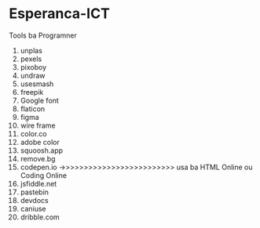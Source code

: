 # Esperanca-ICT
Tools ba Programner



1) unplas
2) pexels
3) pixoboy
4) undraw
5) usesmash
6) freepik
7) Google font
8) flaticon
9) figma
10) wire frame
11) color.co
12) adobe color
13) squoosh.app
14) remove.bg
15) codepen.io ->>>>>>>>>>>>>>>>>>>>>>>>> usa ba HTML Online ou Coding Online
16)  jsfiddle.net
17) pastebin
18) devdocs
19) caniuse
20) dribble.com
